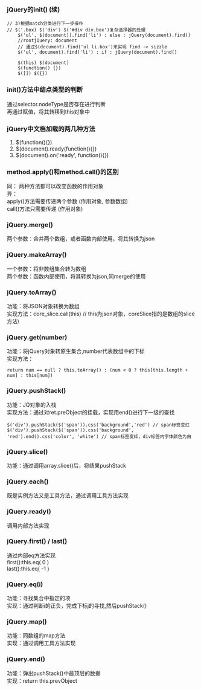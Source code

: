 ### jQuery的init() (续)
```
// 3)根据match分类进行下一步操作
// $('.box) $('div') $('#div div.box')复杂选择器的处理
    $('ul', $(document)).find('li') : else : jQuery(document).find()
    //rootjQuery: document 
    // 通过$(document).find('ul li.box')来实现 find -> sizzle
    $('ul', document).find('li') : if : jQuery(document).find()

    $(this) $(document) 
    $(function() {})
    $([]) $({})

```

### init()方法中结点类型的判断
通过selector.nodeType是否存在进行判断  
再通过赋值，将其转移到this对象中

### jQuery中文档加载的两几种方法
1) $(function(){})  
2) $(document).ready(function(){})
3) $(document).on('ready', function(){})

### method.apply()和method.call()的区别
同： 两种方法都可以改变函数的作用对象  
异：  
apply()方法需要传递两个参数 (作用对象, 参数数组)  
call()方法只需要传递 (作用对象)


### jQuery.merge()
两个参数：合并两个数组，或者函数内部使用，将其转换为json

### jQuery.makeArray()
一个参数：将非数组集合转为数组  
两个参数：函数内部使用，将其转换为json,同merge的使用

### jQuery.toArray()
功能：将JSON对象转换为数组  
实现方法：core_slice.call(this) // this为json对象，coreSlice指的是数组的slice方法\

### jQuery.get(number)
功能：将jQuery对象转原生集合,number代表数组中的下标  
实现方法：
```
return num == null ? this.toArray() : (num < 0 ? this[this.length + num] : this[num])
```

### jQuery.pushStack()
功能：JQ对象的入栈  
实现方法：通过对ret.preObject的挂载，实现用end()进行下一级的查找  
```
$('div').pushStack($('span')).css('background','red') // span标签变红
$('div').pushStack($('span')).css('background', 'red').end().css('color', 'white') // span标签变红，div标签内字体颜色为白

```

### jQuery.slice()
功能：通过调用array.slice()后，将结果pushStack


### jQuery.each() 
既是实例方法又是工具方法，通过调用工具方法实现  

### jQuery.ready() 
调用内部方法实现  

### jQuery.first() / last()
通过内部eq方法实现  
first():this.eq( 0 )  
last():this.eq( -1 )

### jQuery.eq(i)
功能：寻找集合中指定的项  
实现：通过判断i的正负，完成下标j的寻找,然后pushStack()

### jQuery.map()
功能：同数组的map方法  
实现：通过调用工具方法实现

### jQuery.end()
功能：弹出pushStack()中最顶层的数据  
实现：return this.prevObject

